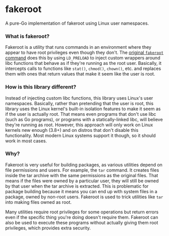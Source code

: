 # fakeroot

A pure-Go implementation of fakeroot using Linux user namespaces.

### What is fakeroot?

Fakeroot is a utility that runs commands in an environment where they appear to have root privileges even though they don't. The [original `fakeroot` command](https://salsa.debian.org/clint/fakeroot/) does this by using `LD_PRELOAD` to inject custom wrappers around libc functions that behave as if they're running as the root user. Basically, it intercepts calls to functions like `stat()`, `chmod()`, `chown()`, etc. and replaces them with ones that return values that make it seem like the user is root.

### How is this library different?

Instead of injecting custom libc functions, this library uses Linux's user namespaces. Basically, rather than pretending that the user is root, this library uses the Linux kernel's built-in isolation features to make it seem as if the user is actually root. That means even programs that don't use libc (such as Go programs), or programs with a statically-linked libc, will believe they're running as root. However, this approach will only work on Linux kernels new enough (3.8+) and on distros that don't disable this functionality. Most modern Linux systems support it though, so it should work in most cases.

### Why?

Fakeroot is very useful for building packages, as various utilities depend on file permissions and users. For example, the `tar` command. It creates files inside the tar archive with the same permissions as the original files. That means if the files were owned by a particular user, they will still be owned by that user when the tar archive is extracted. This is problematic for package building because it means you can end up with system files in a package, owned by non-root users. Fakeroot is used to trick utilities like `tar` into making files owned as root.

Many utilities require root privileges for some operations but return errors even if the specific thing you're doing doesn't require them. Fakeroot can also be used to execute these programs without actually giving them root privileges, which provides extra security.
